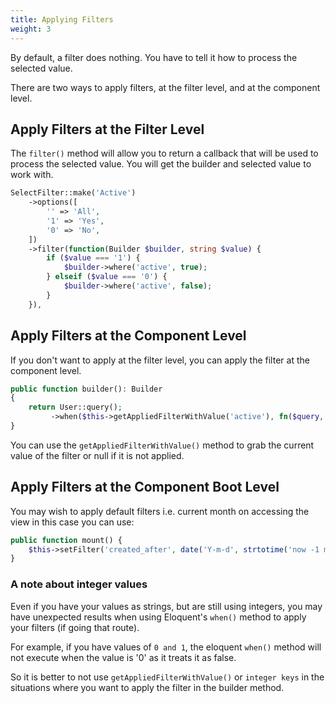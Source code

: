 ```yaml
---
title: Applying Filters
weight: 3
---
```


By default, a filter does nothing. You have to tell it how to process the selected value.

There are two ways to apply filters, at the filter level, and at the component level.

## Apply Filters at the Filter Level

The `filter()` method will allow you to return a callback that will be used to process the selected value. You will get the builder and selected value to work with.

```php
SelectFilter::make('Active')
    ->options([
        '' => 'All',
        '1' => 'Yes',
        '0' => 'No',
    ])
    ->filter(function(Builder $builder, string $value) {
        if ($value === '1') {
            $builder->where('active', true);
        } elseif ($value === '0') {
            $builder->where('active', false);
        }
    }),
```

## Apply Filters at the Component Level

If you don't want to apply at the filter level, you can apply the filter at the component level.

```php
public function builder(): Builder
{
    return User::query();
         ->when($this->getAppliedFilterWithValue('active'), fn($query, $active) => $query->where('active', $active === 'yes'));
}
```

You can use the `getAppliedFilterWithValue()` method to grab the current value of the filter or null if it is not applied.

## Apply Filters at the Component Boot Level

You may wish to apply default filters i.e. current month on accessing the view in this case you can use:

```php
public function mount() {
    $this->setFilter('created_after', date('Y-m-d', strtotime('now -1 month'));
}
```

### A note about integer values

Even if you have your values as strings, but are still using integers, you may have unexpected results when using Eloquent's `when()` method to apply your filters (if going that route).

For example, if you have values of `0 and 1`, the eloquent `when()` method will not execute when the value is '0' as it treats it as false.

So it is better to not use `getAppliedFilterWithValue()` or `integer keys` in the situations where you want to apply the filter in the builder method.
